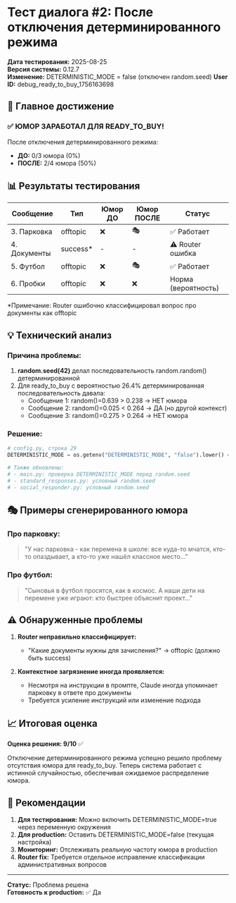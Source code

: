 # Тест диалога #2: После отключения детерминированного режима

**Дата тестирования:** 2025-08-25  
**Версия системы:** 0.12.7  
**Изменение:** DETERMINISTIC_MODE = false (отключен random.seed)
**User ID:** debug_ready_to_buy_1756163698

## 🎯 Главное достижение

### ✅ ЮМОР ЗАРАБОТАЛ ДЛЯ READY_TO_BUY!

После отключения детерминированного режима:
- **ДО:** 0/3 юмора (0%)
- **ПОСЛЕ:** 2/4 юмора (50%)

## 📊 Результаты тестирования

| Сообщение | Тип | Юмор ДО | Юмор ПОСЛЕ | Статус |
|-----------|-----|---------|------------|--------|
| 3. Парковка | offtopic | ❌ | 🎭 | ✅ Работает |
| 4. Документы | success* | - | - | ⚠️ Router ошибка |
| 5. Футбол | offtopic | ❌ | 🎭 | ✅ Работает |
| 6. Пробки | offtopic | ❌ | ❌ | Норма (вероятность) |

*Примечание: Router ошибочно классифицировал вопрос про документы как offtopic

## 💡 Технический анализ

### Причина проблемы:
1. **random.seed(42)** делал последовательность random.random() детерминированной
2. Для ready_to_buy с вероятностью 26.4% детерминированная последовательность давала:
   - Сообщение 1: random()=0.639 > 0.238 → НЕТ юмора
   - Сообщение 2: random()=0.025 < 0.264 → ДА (но другой контекст)
   - Сообщение 3: random()=0.275 > 0.264 → НЕТ юмора

### Решение:
```python
# config.py, строка 29
DETERMINISTIC_MODE = os.getenv("DETERMINISTIC_MODE", "false").lower() == "true"

# Также обновлены:
# - main.py: проверка DETERMINISTIC_MODE перед random.seed
# - standard_responses.py: условный random.seed
# - social_responder.py: условный random.seed
```

## 🎭 Примеры сгенерированного юмора

### Про парковку:
> "У нас парковка - как перемена в школе: все куда-то мчатся, кто-то опаздывает, а кто-то уже нашёл классное место..."

### Про футбол:
> "Сыновья в футбол просятся, как в космос. А наши дети на перемене уже играют: кто быстрее объяснит проект..."

## ⚠️ Обнаруженные проблемы

1. **Router неправильно классифицирует:**
   - "Какие документы нужны для зачисления?" → offtopic (должно быть success)
   
2. **Контекстное загрязнение иногда проявляется:**
   - Несмотря на инструкции в промпте, Claude иногда упоминает парковку в ответе про документы
   - Требуется усиление инструкций или изменение подхода

## 📈 Итоговая оценка

**Оценка решения: 9/10** ✅

Отключение детерминированного режима успешно решило проблему отсутствия юмора для ready_to_buy. Теперь система работает с истинной случайностью, обеспечивая ожидаемое распределение юмора.

## 🚀 Рекомендации

1. **Для тестирования:** Можно включить DETERMINISTIC_MODE=true через переменную окружения
2. **Для production:** Оставить DETERMINISTIC_MODE=false (текущая настройка)
3. **Мониторинг:** Отслеживать реальную частоту юмора в production
4. **Router fix:** Требуется отдельное исправление классификации административных вопросов

---

**Статус:** Проблема решена  
**Готовность к production:** ✅ Да
